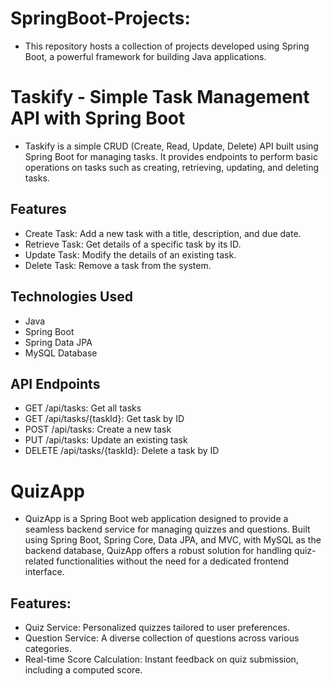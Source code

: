 # SpringBoot-Projects:
- This repository hosts a collection of projects developed using Spring Boot, a powerful framework for building Java applications.

# Taskify - Simple Task Management API with Spring Boot

- Taskify is a simple CRUD (Create, Read, Update, Delete) API built using Spring Boot for managing tasks. It provides endpoints to perform basic operations on tasks such as creating, retrieving, updating, and deleting tasks.

## Features

- Create Task: Add a new task with a title, description, and due date.
- Retrieve Task: Get details of a specific task by its ID.
- Update Task: Modify the details of an existing task.
- Delete Task: Remove a task from the system.

## Technologies Used

- Java
- Spring Boot
- Spring Data JPA
- MySQL Database

## API Endpoints

- GET /api/tasks: Get all tasks
- GET /api/tasks/{taskId}: Get task by ID
- POST /api/tasks: Create a new task
- PUT /api/tasks: Update an existing task
- DELETE /api/tasks/{taskId}: Delete a task by ID

# QuizApp

- QuizApp is a Spring Boot web application designed to provide a seamless backend service for
  managing quizzes and questions. Built using Spring Boot, Spring Core, Data JPA, and MVC, with
  MySQL as the backend database, QuizApp offers a robust solution for handling quiz-related 
  functionalities without the need for a dedicated frontend interface.

## Features:

- Quiz Service: Personalized quizzes tailored to user preferences.
- Question Service: A diverse collection of questions across various categories.
- Real-time Score Calculation: Instant feedback on quiz submission, including a computed score.

